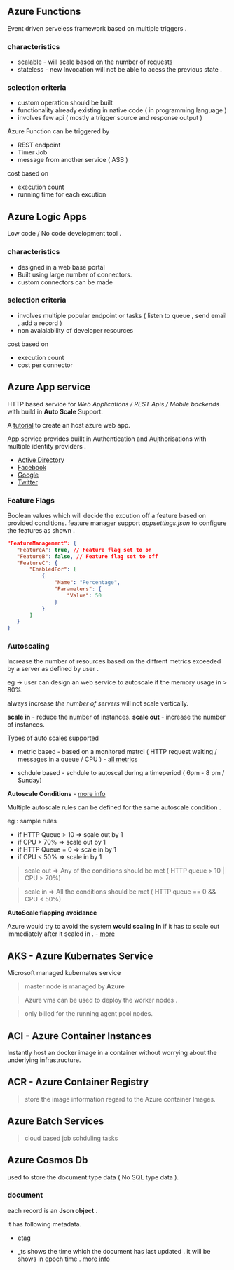## Azure Functions
Event driven serveless framework based on multiple triggers . 

### characteristics 
- scalable - will scale based on the number of requests 
- stateless - new Invocation will not be able to acess the previous state . 

### selection criteria 
- custom operation should be built 
- functionality already existing in native code ( in programming language )
- involves few api ( mostly a trigger source and response output )


Azure Function can be triggered by 
 - REST  endpoint 
 - Timer Job 
 - message from another service ( ASB ) 

 cost based on 
 - execution count
 - running time for each excution 

 


## Azure Logic Apps
Low code / No code development tool .

### characteristics
- designed in a web base portal
- Built using large number of connectors.
- custom connectors can be made

### selection criteria 
 - involves multiple popular endpoint or tasks  ( listen to queue , send email , add a record )
 - non avaialability of developer resources 

cost based on 
- execution count 
- cost per connector




## Azure App service 
HTTP  based service for *Web Applications / REST  Apis / Mobile backends* with build in **Auto Scale** Support.

A [tutorial](https://docs.microsoft.com/en-us/learn/modules/introduction-to-azure-app-service/7-create-html-web-app) to create an host azure web app.

App service provides buillt in Authentication and Aujthorisations with multiple identity providers . 
- [Active Directory](https://docs.microsoft.com/en-us/azure/app-service/configure-authentication-provider-aad) 
- [Facebook](https://docs.microsoft.com/en-us/azure/app-service/configure-authentication-provider-facebook)
- [Google](https://docs.microsoft.com/en-us/azure/app-service/configure-authentication-provider-google)
- [Twitter](https://docs.microsoft.com/en-us/azure/app-service/configure-authentication-provider-twitter)

### Feature Flags 
Boolean values which will decide the excution off a feature based on provided conditions. 
 feature manager support *appsettings.json* to configure the features as shown . 

 ``` json 
 "FeatureManagement": {
    "FeatureA": true, // Feature flag set to on
    "FeatureB": false, // Feature flag set to off
    "FeatureC": {
        "EnabledFor": [
            {
                "Name": "Percentage",
                "Parameters": {
                    "Value": 50
                }
            }
        ]
    }
}

```

### Autoscaling 

Increase the number of resources based on the diffrent metrics exceeded by a server as defined by user . 

eg -> user can design an web service to autoscale if the memory usage in > 80%. 

always increase *the number of servers* will not scale vertically. 

**scale in** - reduce the number of instances. 
**scale out** - increase the number of instances. 

Types of auto scales supported 

- metric based - based on a monitored matrci ( HTTP request waiting / messages in a queue / CPU ) - [all metrics](https://docs.microsoft.com/en-us/learn/modules/scale-apps-app-service/3-app-service-autoscale-conditions-rules#:~:text=Metrics%20for%20autoscale%20rules)

- schdule based - schdule to autoscal during a timeperiod ( 6pm - 8 pm / Sunday)

**Autoscale Conditions** - [more info](https://docs.microsoft.com/en-us/learn/modules/scale-apps-app-service/3-app-service-autoscale-conditions-rules#:~:text=has%20been%20crossed.-,Autoscale%20actions,-When%20an%20autoscale)

Multiple autoscale rules can be defined for the same autoscale condition . 

eg : sample rules 

- if HTTP Queue > 10 => scale out by 1 
- if CPU > 70% => scale out by 1 
- if HTTP Queue = 0 => scale in by 1
- if CPU < 50% => scale in by 1

> scale out => Any of the conditions should be met ( HTTP queue > 10 | CPU > 70%)

> scale in => All the conditions should be met ( HTTP queue == 0 && CPU < 50%)

**AutoScale flapping avoidance**

Azure would try to avoid the system **would scaling in** if it has to scale out immediately after it scaled in .  - [more](https://docs.microsoft.com/en-us/learn/modules/scale-apps-app-service/5-autoscale-best-practices#:~:text=Choose%20the%20thresholds%20carefully%20for%20all%20metric%20types)



## AKS - Azure Kubernates Service 

Microsoft managed kubernates service 

> master node is managed by **Azure**

> Azure vms can be used to deploy the worker nodes . 

> only billed for the running agent pool nodes.


## ACI - Azure Container Instances 

Instantly host an docker image in a container without worrying about the underlying infrastructure. 

## ACR - Azure Container Registry 

> store the image information regard to the Azure container Images. 


## Azure Batch Services 

> cloud based job schduling tasks 


## Azure Cosmos Db 

used to store the document type data ( No SQL type data ). 


### document  

each record is an **Json object** .

it has following metadata. 

- etag 

- _ts  shows the time which the document has last updated . it will be shows in  epoch time . [more info](https://stackoverflow.com/a/73123605/8313114)
